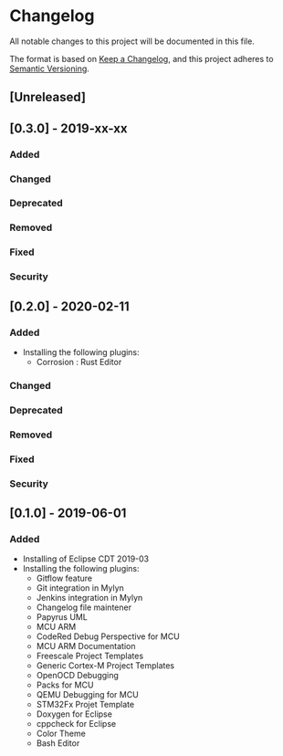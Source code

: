 # Changelog
All notable changes to this project will be documented in this file.

The format is based on [Keep a Changelog](https://keepachangelog.com/en/1.0.0/),
and this project adheres to [Semantic Versioning](https://semver.org/).

## [Unreleased]

## [0.3.0] - 2019-xx-xx
### Added
### Changed
### Deprecated
### Removed
### Fixed
### Security

## [0.2.0] - 2020-02-11
### Added
* Installing the following plugins:
  - Corrosion : Rust Editor
### Changed
### Deprecated
### Removed
### Fixed
### Security


## [0.1.0] - 2019-06-01
### Added
* Installing of Eclipse CDT 2019-03
* Installing the following plugins:
  - Gitflow feature
  - Git integration in Mylyn
  - Jenkins integration in Mylyn
  - Changelog file maintener
  - Papyrus UML
  - MCU ARM
  - CodeRed Debug Perspective for MCU
  - MCU ARM Documentation
  - Freescale Project Templates
  - Generic Cortex-M Project Templates 
  - OpenOCD Debugging
  - Packs for MCU
  - QEMU Debugging for MCU
  - STM32Fx Projet Template
  - Doxygen for Eclipse
  - cppcheck for Eclipse 
  - Color Theme
  - Bash Editor


